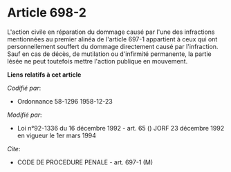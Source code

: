 # Article 698-2

L'action civile en réparation du dommage causé par l'une des infractions mentionnées au premier alinéa de l'article 697-1
appartient à ceux qui ont personnellement souffert du dommage directement causé par l'infraction. Sauf en cas de décès, de
mutilation ou d'infirmité permanente, la partie lésée ne peut toutefois mettre l'action publique en mouvement.

**Liens relatifs à cet article**

_Codifié par_:

  - Ordonnance 58-1296 1958-12-23

_Modifié par_:

  - Loi n°92-1336 du 16 décembre 1992 - art. 65 () JORF 23 décembre 1992 en vigueur le 1er mars 1994

_Cite_:

  - CODE DE PROCEDURE PENALE - art. 697-1 (M)
